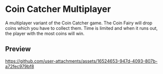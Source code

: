 # Coin Catcher Multiplayer

A multiplayer variant of the Coin Catcher game. The Coin Fairy will drop coins which you have to collect them. Time is limited and when it runs out, the player with the most coins will win.

## Preview

https://github.com/user-attachments/assets/16524653-947d-4093-807b-a72fec979bf8
